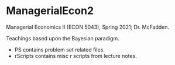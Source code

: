 # ManagerialEcon2
Managerial Economics II (ECON 5043), Spring 2021; Dr. McFadden.

Teachings based upon the Bayesian paradigm.

- PS contains problem set related files.
- rScripts contains misc r scripts from lecture notes.
